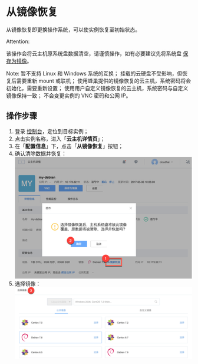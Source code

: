# 从镜像恢复

从镜像恢复即更换操作系统，可以使实例恢复至初始状态。

<span>Attention:</span><div class="alertContent">该操作会将云主机原系统盘数据清空，请谨慎操作，如有必要建议先将系统盘 [保存为镜像](../md.html#!容器服务/云主机/使用指南/镜像/云主机-保存为镜像.md)。</div>

<span>Note:</span>
暂不支持 Linux 和 Windows 系统的互换；
挂载的云硬盘不受影响，但恢复后需要重新 mount 或联机；
使用蜂巢提供的镜像恢复的云主机，系统密码将会初始化，需要重新设置；
使用用户自定义镜像恢复的云主机，系统密码与自定义镜像保持一致；
不会变更实例的 VNC 密码和公网 IP。


## 操作步骤

1. 登录 [控制台](https://c.163.com/dashboard#/m/win/)，定位到目标实例；
2. 点击实例名称，进入「**云主机详情页**」；
3. 在「**配置信息**」下，点击「**从镜像恢复**」按钮；
4. 确认清除数据并恢复：
![](../../image/使用指南-镜像-从镜像恢复.png)
5. 选择镜像： 
![](../../image/使用指南-镜像-从镜像恢复-选择.png)